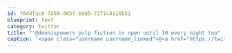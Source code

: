 ```yaml
---
id: f6ddfac8-7d50-4057-b9d5-72f1c8216b52
blueprint: text
category: twitter
title: "'@dennispowers pulp fiction is open until 10 every night too"
caption: '<span class="username username_linked">@<a href="https://twitter.com/dennispowers" title="Dennis Powers">dennispowers</a></span> pulp fiction is open until 10 every night too'
---
```

